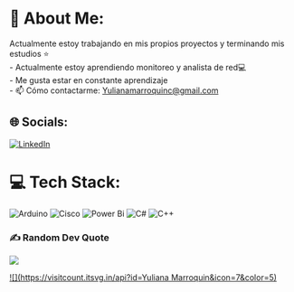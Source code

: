 # 💫 About Me:
Actualmente estoy trabajando en mis propios proyectos y terminando mis estudios ⭐<br>- Actualmente estoy aprendiendo monitoreo y analista de red💻<br>- Me gusta estar en constante aprendizaje<br>- 📫 Cómo contactarme: Yulianamarroquinc@gmail.com


## 🌐 Socials:
[![LinkedIn](https://img.shields.io/badge/LinkedIn-%230077B5.svg?logo=linkedin&logoColor=white)](https://www.linkedin.com/in/yuliana-marroquin/) 

# 💻 Tech Stack:
![Arduino](https://img.shields.io/badge/-Arduino-00979D?style=for-the-badge&logo=Arduino&logoColor=white) ![Cisco](https://img.shields.io/badge/cisco-%23049fd9.svg?style=for-the-badge&logo=cisco&logoColor=black) ![Power Bi](https://img.shields.io/badge/power_bi-F2C811?style=for-the-badge&logo=powerbi&logoColor=black) ![C#](https://img.shields.io/badge/c%23-%23239120.svg?style=for-the-badge&logo=csharp&logoColor=white) ![C++](https://img.shields.io/badge/c++-%2300599C.svg?style=for-the-badge&logo=c%2B%2B&logoColor=white)

### ✍️ Random Dev Quote
![](https://quotes-github-readme.vercel.app/api?type=vetical&theme=dark)


[![](https://visitcount.itsvg.in/api?id=Yuliana Marroquin&icon=7&color=5)](https://visitcount.itsvg.in)

<!-- Proudly created with GPRM ( https://gprm.itsvg.in ) -->

